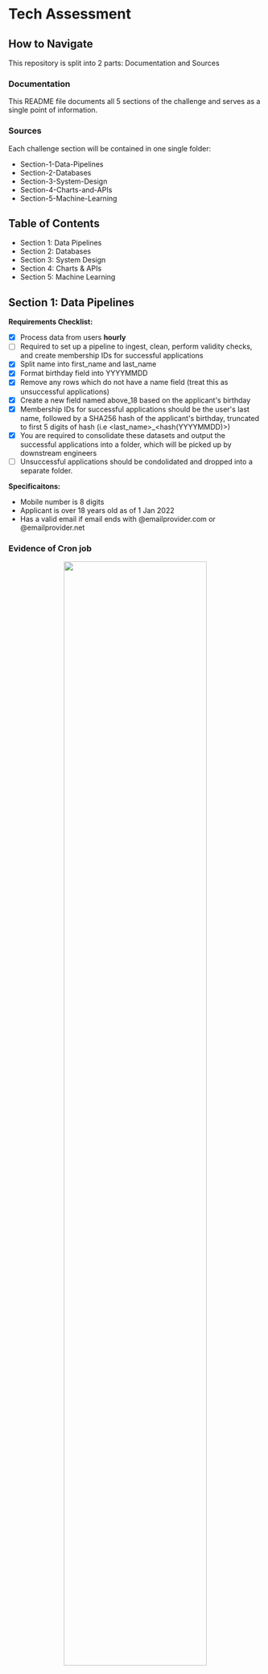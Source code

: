 # Tech Assessment

## How to Navigate

This repository is split into 2 parts: Documentation and Sources

### Documentation
This README file documents all 5 sections of the challenge and serves as a single point of information.

### Sources
Each challenge section will be contained in one single folder:
- Section-1-Data-Pipelines
- Section-2-Databases
- Section-3-System-Design
- Section-4-Charts-and-APIs
- Section-5-Machine-Learning

## Table of Contents
- Section 1: Data Pipelines
- Section 2: Databases
- Section 3: System Design
- Section 4: Charts & APIs
- Section 5: Machine Learning

## Section 1: Data Pipelines

**Requirements Checklist:**
- [x] Process data from users **hourly**
- [ ] Required to set up a pipeline to ingest, clean, perform validity checks, and create membership IDs for successful applications
- [x] Split name into first_name and last_name 
- [x] Format birthday field into YYYYMMDD
- [x] Remove any rows which do not have a name field (treat this as unsuccessful applications) 
- [x] Create a new field named above_18 based on the applicant's birthday
- [x] Membership IDs for successful applications should be the user's last name, followed by a SHA256 hash of the applicant's birthday, truncated to first 5 digits of hash (i.e <last_name>_<hash(YYYYMMDD)>) 
- [x] You are required to consolidate these datasets and output the successful applications into a folder, which will be picked up by downstream engineers
- [ ] Unsuccessful applications should be condolidated and dropped into a separate folder.

**Specificaitons:**
- Mobile number is 8 digits
- Applicant is over 18 years old as of 1 Jan 2022
- Has a valid email if email ends with @emailprovider.com or @emailprovider.net

### Evidence of Cron job
<p align="center" width="75%">
    <img width="75%" src="https://github.com/RoadRach/DETechAssessment-RachelAng/blob/main/Section-1-Data_Pipelines/cron.png">
</p>

Main code: Section-1-Data-Pipelines > cron_job > cron_application.py
Output : Section-1-Data-Pipelines > cron_job > output

## Section 2: Databases
### Assumption:
- In each transaction, quantity of each items bought is 1
- For items boughts it could be a list of product_ids

### Requirements:
- [ ] Set up a PostgreSQL db using the docker image provided
- [ ] Have a dockerfile which will stand up db with the DDL statemnents to create the necessary tables
- [ ] Produce entity relationship diagrams
- [ ] Need to write SQL statement for the following: (1) Which are the top 10 members by spending (2) Which are the top 3 items that are frequently brought by members

### Entity relationship diagram
<p align="center" width="75%">
    <img width="75%" src="https://github.com/RoadRach/DETechAssessment-RachelAng/blob/main/Section-2-Databases/Entity_Diagram.png">
</p>


### SQL queries:
- Which are the top 10 members by spending
```
SELECT TOP 10 membership_id
FROM order_details od
LEFT JOIN customer c
ON od.cust_id = c.cust_id
GROUP BY cust_id
ORDER BY SUM(od.total_items_price) DESC
```

- Which are the top 3 items that are frequently brought (I am assuming it is supposed to be bought) by members
```
SELECT TOP 3 order_id, count(order_id)
FROM order_details od
LEFT JOIN products p
ON 
```

## Section 3: System Design

### Assumptions Checklist:
- [x] AWS is the cloud service provider
- [ ] Users are all based in Singapore
- [x] Users of web application using API to upload images are the company's clientele
- [ ] Image processing is meant by processing image to identify objects (ex. Plant species, types of dogs, etc)
- [x] Kafka stream is an external entity and only interacts with the cloud environment is uploading images to the cloud environment
- [x] Code written by engineers are in Java
- [x] Asumming code written are in short segments, run time for each function does not exceed 10 minutes
- [x] Processed data for analytics production should be automated
- [x] Business intelligence resource to be accessed by multiple analytical teams (Sales, Fiannce, Analytics)
- [x] SQL is the main language for BI

### System Requirements/Considerations:

#### Source data management
**Requirements:**
- Ingest uploaded images to cloud from Kafka streams
- Ingest uploaded images to cloud from users of a web application using an API

**Considerations:**
- Kafka Streams (considering AWS MSK): Noted needed cause we don't have to host a whole kafka cluster on AWS
- Kinesis: Pros (supports Java via Flink, auto scaling, pay as you use) Cons (Mainly for analytics, limitations )


#### Code managment on Cloud
**Requirements:**
- 

**Considerations:**
- Amazon API Gateway: creates REST APIs, prevents exposure of AWS credentials between client and cloud infra
- AWS Lambda: Pros: (No server management, execution time up to 15 min, run on demand, scaling is automated, supports Java)

#### Storage
- S3 access points (have diff policies for different types of users: biz analysts, finance analysts)

#### Business Intelligence on Cloud
- 

### System Design Overview
<p align="center" width="75%">
    <img width="75%" src="https://github.com/RoadRach/DETechAssessment-RachelAng/blob/main/Section-3-System-Design/System_Overview.png">
</p>

### S3 Bucket Design
<p align="center" width="75%">
    <img width="75%" src="https://github.com/RoadRach/DETechAssessment-RachelAng/blob/main/Section-3-System-Design/S3_Overview.png">
</p>


## Section 5: Machine Learning

Classification, Regression or Clustering?:
    Classification and Clustering so far
    Clustering is grouping unlabledexamples/data.  So we will go with classification.

Why did I choose this ML model:
 ML models that are NOT suitable: linear regression, logistic regression